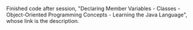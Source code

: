 Finished code after session, "Declaring Member Variables - Classes - Object-Oriented Programming Concepts - Learning the Java Language", whose link is the description.

